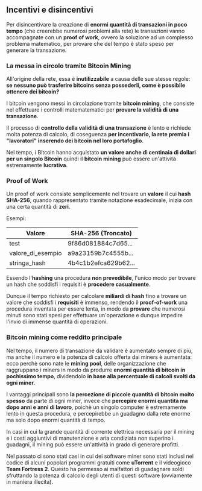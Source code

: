 ## Incentivi e disincentivi

Per disincentivare la creazione di __enormi quantità di transazioni in poco tempo__ (che creerebbe numerosi problemi alla rete) le transazioni vanno accompagnate con un __proof of work__, ovvero la soluzione ad un complesso problema matematico, per provare che del tempo è stato speso per generare la transazione.

### La messa in circolo tramite Bitcoin Mining

All'origine della rete, essa è __inutilizzabile__ a causa delle sue stesse regole: __se nessuno può trasferire bitcoins senza possederli, come è possibile ottenere dei bitcoin?__

I bitcoin vengono messi in circolazione tramite __bitcoin mining__, che consiste nel effettuare i controlli matematematici per __provare la validità di una transazione__.

Il processo di __controllo della validità di una transazione__ è lento e richiede molta potenza di calcolo, di coseguenza __per incentivarlo, la rete premia i "lavoratori" inserendo dei bitcoin nel loro portafoglio__.

Nel tempo, i Bitcoin hanno acquistato __un valore anche di centinaia di dollari per un singolo Bitcoin__ quindi il __bitcoin mining__ può essere un'attività estremamente __lucrativa__.

### Proof of Work

Un proof of work consiste semplicemente nel trovare un __valore__ il cui __hash SHA-256__, quando rappresentato tramite notazione esadecimale, inizia con una certa quantità di __zeri__.

Esempi:

| Valore | SHA-256 (Troncato)|
| -- | -- |
| test | 9f86d081884c7d65... |
| valore_di_esempio | a9a23159b7c4555b... |
| stringa_hash | 4b4c1b2efca629b62... |

Essendo l'__hashing__ una procedura __non prevedibile__, l'unico modo per trovare un hash che soddisfi i requisiti è __procedere casualmente__.

Dunque il tempo richiesto per calcolare __miliardi di hash__ fino a trovare un valore che soddisfi i __requisiti__ è immenso, rendendo il __proof-of-work__ una procedura inventata per essere lenta, in modo da __provare__ che numerosi minuti sono stati spesi per effettuare un'operazione e dunque impedire l'invio di immense quantità di operazioni.

### Bitcoin mining come reddito principale

Nel tempo, il numero di transazione da validare è aumentato sempre di più, ma anche il numero e la potenza di calcolo offerta dai miners è aumentata: ecco perchè sono nate le __mining pool__, delle organizzazione che raggruppano i miners in modo da produrre __enormi quantità di bitcoin in pochissimo tempo__, dividendolo __in base alla percentuale di calcoli svolti da ogni miner__.

I vantaggi principali sono __la percezione di piccole quantità di bitcoin molto spesso__ da parte di ogni miner, invece che __percepire enormi quantità ma dopo anni e anni di lavoro__, poichè un singolo computer è estremamente lento in questa procedura, e percepirebbe un guadagno dalla rete enorme ma solo dopo enormi quantità di tempo.

In casi in cui la grande quantità di corrente elettrica necessaria per il mining e i costi aggiuntivi di manutenzione e aria condiziata non superino i guadagni, il mining può essere un'attività in grado di generare profitti.

Nel passato ci sono stati casi in cui dei software miner sono stati inclusi nel codice di alcuni popolari programmi gratuiti come __uTorrent__ e il videogioco __Team Fortress 2__. Questo ha permesso ai malfattori di guadagnare soldi sfruttando la potenza di calcolo degli utenti di questi software (ovviamente in maniera illecita).
